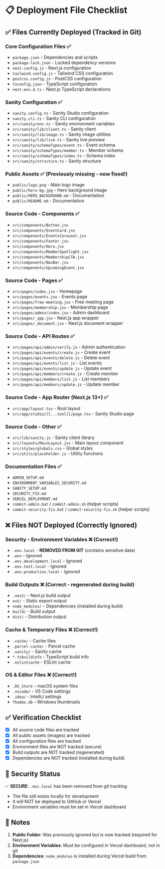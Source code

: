 # 📋 Deployment File Checklist

## ✅ Files Currently Deployed (Tracked in Git)

### Core Configuration Files ✅
- `package.json` - Dependencies and scripts
- `package-lock.json` - Locked dependency versions
- `next.config.js` - Next.js configuration
- `tailwind.config.js` - Tailwind CSS configuration
- `postcss.config.js` - PostCSS configuration
- `tsconfig.json` - TypeScript configuration
- `next-env.d.ts` - Next.js TypeScript declarations

### Sanity Configuration ✅
- `sanity.config.ts` - Sanity Studio configuration
- `sanity.cli.ts` - Sanity CLI configuration
- `src/sanity/env.ts` - Sanity environment variables
- `src/sanity/lib/client.ts` - Sanity client
- `src/sanity/lib/image.ts` - Sanity image utilities
- `src/sanity/lib/live.ts` - Sanity live preview
- `src/sanity/schemaTypes/event.ts` - Event schema
- `src/sanity/schemaTypes/member.ts` - Member schema
- `src/sanity/schemaTypes/index.ts` - Schema index
- `src/sanity/structure.ts` - Sanity structure

### Public Assets ✅ (Previously missing - now fixed!)
- `public/logo.png` - Main logo image
- `public/hero-bg.jpg` - Hero background image
- `public/HERO_BACKGROUND.md` - Documentation
- `public/README.md` - Documentation

### Source Code - Components ✅
- `src/components/Button.jsx`
- `src/components/EventCard.jsx`
- `src/components/EventsCarousel.jsx`
- `src/components/Footer.jsx`
- `src/components/Hero.jsx`
- `src/components/MemberSpotlight.jsx`
- `src/components/MembershipCTA.jsx`
- `src/components/NavBar.jsx`
- `src/components/UpcomingEvent.jsx`

### Source Code - Pages ✅
- `src/pages/index.jsx` - Homepage
- `src/pages/events.jsx` - Events page
- `src/pages/free-meeting.jsx` - Free meeting page
- `src/pages/membership.jsx` - Membership page
- `src/pages/admin/index.jsx` - Admin dashboard
- `src/pages/_app.jsx` - Next.js app wrapper
- `src/pages/_document.jsx` - Next.js document wrapper

### Source Code - API Routes ✅
- `src/pages/api/admin/verify.js` - Admin authentication
- `src/pages/api/events/create.js` - Create event
- `src/pages/api/events/delete.js` - Delete event
- `src/pages/api/events/list.js` - List events
- `src/pages/api/events/update.js` - Update event
- `src/pages/api/members/create.js` - Create member
- `src/pages/api/members/list.js` - List members
- `src/pages/api/members/update.js` - Update member

### Source Code - App Router (Next.js 13+) ✅
- `src/app/layout.tsx` - Root layout
- `src/app/studio/[[...tool]]/page.tsx` - Sanity Studio page

### Source Code - Other ✅
- `src/lib/sanity.js` - Sanity client library
- `src/layouts/MainLayout.jsx` - Main layout component
- `src/styles/globals.css` - Global styles
- `src/utils/placeholder.js` - Utility functions

### Documentation Files ✅
- `ADMIN_SETUP.md`
- `ENVIRONMENT_VARIABLES_SECURITY.md`
- `SANITY_SETUP.md`
- `SECURITY_FIX.md`
- `VERCEL_DEPLOYMENT.md`
- `commit-admin.bat` / `commit-admin.sh` (helper scripts)
- `commit-security-fix.bat` / `commit-security-fix.sh` (helper scripts)

## ❌ Files NOT Deployed (Correctly Ignored)

### Security - Environment Variables ❌ (Correct!)
- `.env.local` - **REMOVED FROM GIT** (contains sensitive data)
- `.env` - Ignored
- `.env.development.local` - Ignored
- `.env.test.local` - Ignored
- `.env.production.local` - Ignored

### Build Outputs ❌ (Correct - regenerated during build)
- `.next/` - Next.js build output
- `out/` - Static export output
- `node_modules/` - Dependencies (installed during build)
- `build/` - Build output
- `dist/` - Distribution output

### Cache & Temporary Files ❌ (Correct!)
- `.cache/` - Cache files
- `.parcel-cache/` - Parcel cache
- `.sanity/` - Sanity cache
- `*.tsbuildinfo` - TypeScript build info
- `.eslintcache` - ESLint cache

### OS & Editor Files ❌ (Correct!)
- `.DS_Store` - macOS system files
- `.vscode/` - VS Code settings
- `.idea/` - IntelliJ settings
- `Thumbs.db` - Windows thumbnails

## ✅ Verification Checklist

- [x] All source code files are tracked
- [x] All public assets (images) are tracked
- [x] All configuration files are tracked
- [x] Environment files are NOT tracked (secure)
- [x] Build outputs are NOT tracked (regenerated)
- [x] Dependencies are NOT tracked (installed during build)

## 🚨 Security Status

✅ **SECURE**: `.env.local` has been removed from git tracking
- The file still exists locally for development
- It will NOT be deployed to GitHub or Vercel
- Environment variables must be set in Vercel dashboard

## 📝 Notes

1. **Public Folder**: Was previously ignored but is now tracked (required for Next.js)
2. **Environment Variables**: Must be configured in Vercel dashboard, not in git
3. **Dependencies**: `node_modules` is installed during Vercel build from `package.json`

